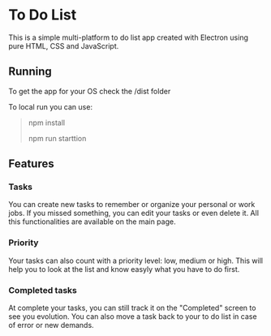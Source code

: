 # To Do List

This is a simple multi-platform to do list app created with Electron using pure HTML, CSS and JavaScript.

## Running 

To get the app for your OS check the /dist folder

To local run you can use:
> npm install
> 
> npm run starttion

## Features

### Tasks

You can create new tasks to remember or organize your personal or work jobs. 
If you missed something, you can edit your tasks or even delete it.
All this functionalities are available on the main page.

### Priority

Your tasks can also count with a priority level: low, medium or high. This will help you to look at the list and know easyly what you have to do first.

### Completed tasks

At complete your tasks, you can still track it on the "Completed" screen to see you evolution. You can also move a task back to your to do list in case of 
error or new demands.
